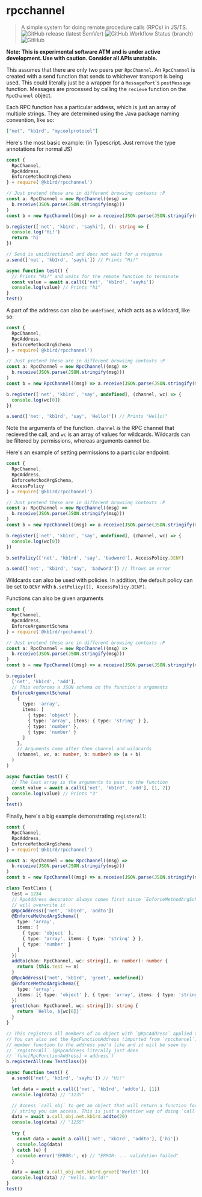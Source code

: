 # rpcchannel
> A simple system for doing remote procedure calls (RPCs) in JS/TS.
![GitHub release (latest SemVer)](https://img.shields.io/github/v/release/kb1rd/rpcchannel)
![GitHub Workflow Status (branch)](https://img.shields.io/github/workflow/status/kb1rd/rpcchannel/Yarn%20CI/dev?label=dev%20build%2Ftest)
![GitHub](https://img.shields.io/github/license/kb1rd/rpcchannel)

**Note: This is experimental software ATM and is under active development. Use
with caution. Consider all APIs unstable.**

This assumes that there are only two peers per `RpcChannel`. An `RpcChannel` is
created with a send function that sends to whichever transport is being used.
This could literally just be a wrapper for a `MessagePort`'s `postMessage`
function. Messages are processed by calling the `recieve` function on the
`RpcChannel` object.

Each RPC function has a particular address, which is just an array of multiple
strings. They are determined using the Java package naming convention, like so:
```json
["net", "kb1rd", "mycoolprotocol"]
```

Here's the most basic example: (in Typescript. Just remove the type annotations
for normal JS)
```typescript
const {
  RpcChannel,
  RpcAddress,
  EnforceMethodArgSchema
} = require('@kb1rd/rpcchannel')

// Just pretend these are in different browsing contexts :P
const a: RpcChannel = new RpcChannel((msg) =>
  b.receive(JSON.parse(JSON.stringify(msg)))
)
const b = new RpcChannel((msg) => a.receive(JSON.parse(JSON.stringify(msg))))

b.register(['net', 'kb1rd', 'sayhi'], (): string => {
  console.log('Hi!')
  return 'hi'
})

// Send is unidirectional and does not wait for a response
a.send(['net', 'kb1rd', 'sayhi']) // Prints "Hi!"

async function test() {
  // Prints "Hi!" and waits for the remote function to terminate
  const value = await a.call(['net', 'kb1rd', 'sayhi'])
  console.log(value) // Prints "hi"
}
test()
```

A part of the address can also be `undefined`, which acts as a wildcard, like so:
```typescript
const {
  RpcChannel,
  RpcAddress,
  EnforceMethodArgSchema
} = require('@kb1rd/rpcchannel')

// Just pretend these are in different browsing contexts :P
const a: RpcChannel = new RpcChannel((msg) =>
  b.receive(JSON.parse(JSON.stringify(msg)))
)
const b = new RpcChannel((msg) => a.receive(JSON.parse(JSON.stringify(msg))))

b.register(['net', 'kb1rd', 'say', undefined], (channel, wc) => {
  console.log(wc[0])
})

a.send(['net', 'kb1rd', 'say', 'Hello!']) // Prints "Hello!"
```
Note the arguments of the function. `channel` is the RPC channel that recieved
the call, and `wc` is an array of values for wildcards. Wildcards can be
filtered by permissions, whereas arguments cannot be.

Here's an example of setting permissions to a particular endpoint:
```typescript
const {
  RpcChannel,
  RpcAddress,
  EnforceMethodArgSchema,
  AccessPolicy
} = require('@kb1rd/rpcchannel')

// Just pretend these are in different browsing contexts :P
const a: RpcChannel = new RpcChannel((msg) =>
  b.receive(JSON.parse(JSON.stringify(msg)))
)
const b = new RpcChannel((msg) => a.receive(JSON.parse(JSON.stringify(msg))))

b.register(['net', 'kb1rd', 'say', undefined], (channel, wc) => {
  console.log(wc[0])
})

b.setPolicy(['net', 'kb1rd', 'say', 'badword'], AccessPolicy.DENY)

a.send(['net', 'kb1rd', 'say', 'badword']) // Throws an error
```
Wildcards can also be used with policies. In addition, the default policy can
be set to `DENY` with `b.setPolicy([], AccessPolicy.DENY)`.

Functions can also be given arguments
```typescript
const {
  RpcChannel,
  RpcAddress,
  EnforceArgumentSchema
} = require('@kb1rd/rpcchannel')

// Just pretend these are in different browsing contexts :P
const a: RpcChannel = new RpcChannel((msg) =>
  b.receive(JSON.parse(JSON.stringify(msg)))
)
const b = new RpcChannel((msg) => a.receive(JSON.parse(JSON.stringify(msg))))

b.register(
  ['net', 'kb1rd', 'add'],
  // This enforces a JSON schema on the function's arguments
  EnforceArgumentSchema(
    {
      type: 'array',
      items: [
        { type: 'object' },
        { type: 'array', items: { type: 'string' } },
        { type: 'number' },
        { type: 'number' }
      ]
    },
    // Arguments come after then channel and wildcards
    (channel, wc, a: number, b: number) => (a + b)
  )
)

async function test() {
  // The last array is the arguments to pass to the function
  const value = await a.call(['net', 'kb1rd', 'add'], [1, 2])
  console.log(value) // Prints "3"
}
test()
```

Finally, here's a big example demonstrating `registerAll`:
```typescript
const {
  RpcChannel,
  RpcAddress,
  EnforceMethodArgSchema
} = require('@kb1rd/rpcchannel')

const a: RpcChannel = new RpcChannel((msg) =>
  b.receive(JSON.parse(JSON.stringify(msg)))
)
const b = new RpcChannel((msg) => a.receive(JSON.parse(JSON.stringify(msg))))

class TestClass {
  test = 1234
  // RpcAddress decorator always comes first since `EnforceMethodArgSchema`
  // will overwrite it
  @RpcAddress(['net', 'kb1rd', 'addto'])
  @EnforceMethodArgSchema({
    type: 'array',
    items: [
      { type: 'object' },
      { type: 'array', items: { type: 'string' } },
      { type: 'number' }
    ]
  })
  addto(chan: RpcChannel, wc: string[], n: number): number {
    return (this.test += n)
  }
  @RpcAddress(['net', 'kb1rd', 'greet', undefined])
  @EnforceMethodArgSchema({
    type: 'array',
    items: [{ type: 'object' }, { type: 'array', items: { type: 'string' } }]
  })
  greet(chan: RpcChannel, wc: string[]): string {
    return `Hello, ${wc[0]}`
  }
}

// This registers all members of an object with `@RpcAddress` applied to them
// You can also set the RpcFunctionAddress (imported from `rpcchannel`) on a
// member function to the address you'd like and it will be seen by
// `registerAll` (@RpcAddress literally just does
// `func[RpcFunctionAddress] = address`)
b.registerAll(new TestClass())

async function test() {
  a.send(['net', 'kb1rd', 'sayhi']) // "Hi!"

  let data = await a.call(['net', 'kb1rd', 'addto'], [1])
  console.log(data) // "1235"

  // Access `call_obj` to get an object that will return a function for every
  // string you can access. This is just a prettier way of doing `call`.
  data = await a.call_obj.net.kb1rd.addto(20)
  console.log(data) // "1255"

  try {
    const data = await a.call(['net', 'kb1rd', 'addto'], ['hi'])
    console.log(data)
  } catch (e) {
    console.error('ERROR:', e) // "ERROR: ... validation failed"
  }

  data = await a.call_obj.net.kb1rd.greet['World!']()
  console.log(data) // "Hello, World!"
}
test()
```